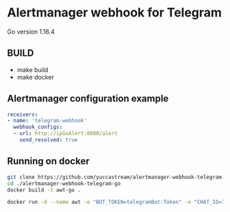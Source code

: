 # Alertmanager webhook for Telegram

Go version 1.16.4

## BUILD

* make build
* make docker

## Alertmanager configuration example

```yaml
receivers:
- name: 'telegram-webhook'
  webhook_configs:
  - url: http://ipGoAlert:8080/alert
    send_resolved: true
```

## Running on docker

```bash
git clone https://github.com/yuccastream/alertmanager-webhook-telegram-go.git
cd ./alertmanager-webhook-telegram-go
docker build -t awt-go .

docker run -d --name awt -e "BOT_TOKEN=telegramBot:Token" -e "CHAT_ID=32" -p 8080:8080 yuccastream/awt-go:latest
```
